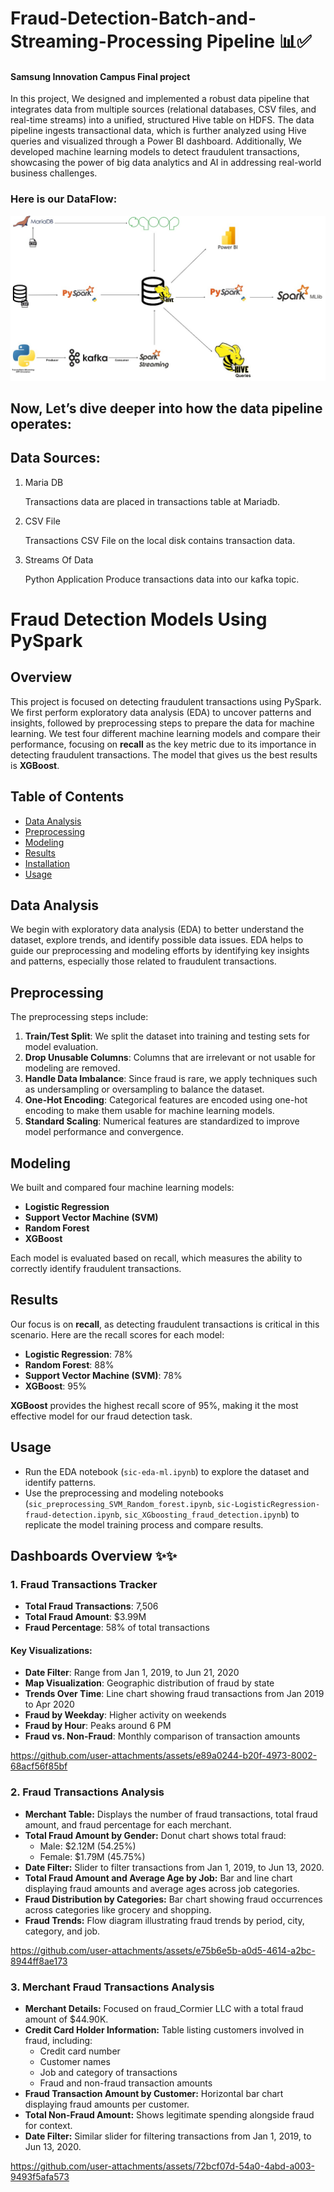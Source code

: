 # Fraud-Detection-Batch-and-Streaming-Processing Pipeline  📊✅
#### Samsung Innovation Campus Final project

In this project, We designed and implemented a robust data pipeline that integrates data from multiple sources (relational databases, CSV files, and real-time streams) into a unified, structured Hive table on HDFS. The data pipeline ingests transactional data, which is further analyzed using Hive queries and visualized through a Power BI dashboard. Additionally, We developed machine learning models to detect fraudulent transactions, showcasing the power of big data analytics and AI in addressing real-world business challenges.

### Here is our DataFlow:

<img src="Data flow.jpg">

<br>

## Now, Let’s dive deeper into how the data pipeline operates:

## Data Sources:
<ol>
  <li>
    Maria DB
    <p>Transactions data are placed in transactions table at Mariadb.</p>
  </li>
  
  <li>
    CSV File
    <p>Transactions CSV File on the local disk contains transaction data.</p>
  </li>
  
  <li>
    Streams Of Data
    <p>Python Application Produce transactions data into our kafka topic.</p>
  </li>
</ol>

# Fraud Detection Models Using PySpark

## Overview
This project is focused on detecting fraudulent transactions using PySpark. We first perform exploratory data analysis (EDA) to uncover patterns and insights, followed by preprocessing steps to prepare the data for machine learning. We test four different machine learning models and compare their performance, focusing on **recall** as the key metric due to its importance in detecting fraudulent transactions. The model that gives us the best results is **XGBoost**.

## Table of Contents
- [Data Analysis](#data-analysis)
- [Preprocessing](#preprocessing)
- [Modeling](#modeling)
- [Results](#results)
- [Installation](#installation)
- [Usage](#usage)



## Data Analysis
We begin with exploratory data analysis (EDA) to better understand the dataset, explore trends, and identify possible data issues. EDA helps to guide our preprocessing and modeling efforts by identifying key insights and patterns, especially those related to fraudulent transactions.

## Preprocessing
The preprocessing steps include:
1. **Train/Test Split**: We split the dataset into training and testing sets for model evaluation.
2. **Drop Unusable Columns**: Columns that are irrelevant or not usable for modeling are removed.
3. **Handle Data Imbalance**: Since fraud is rare, we apply techniques such as undersampling or oversampling to balance the dataset.
4. **One-Hot Encoding**: Categorical features are encoded using one-hot encoding to make them usable for machine learning models.
5. **Standard Scaling**: Numerical features are standardized to improve model performance and convergence.

## Modeling
We built and compared four machine learning models:
- **Logistic Regression**
- **Support Vector Machine (SVM)**
- **Random Forest**
- **XGBoost**

Each model is evaluated based on recall, which measures the ability to correctly identify fraudulent transactions.

## Results
Our focus is on **recall**, as detecting fraudulent transactions is critical in this scenario. Here are the recall scores for each model:

- **Logistic Regression**: 78%
- **Random Forest**: 88%
- **Support Vector Machine (SVM)**: 78%
- **XGBoost**: 95%

**XGBoost** provides the highest recall score of 95%, making it the most effective model for our fraud detection task.

## Usage
- Run the EDA notebook (`sic-eda-ml.ipynb`) to explore the dataset and identify patterns.
- Use the preprocessing and modeling notebooks (`sic_preprocessing_SVM_Random_forest.ipynb`, `sic-LogisticRegression-fraud-detection.ipynb`, `sic_XGboosting_fraud_detection.ipynb`) to replicate the model training process and compare results.


## Dashboards Overview ✨✨

### 1. Fraud Transactions Tracker

- **Total Fraud Transactions**: 7,506
- **Total Fraud Amount**: $3.99M
- **Fraud Percentage**: 58% of total transactions

#### Key Visualizations:
- **Date Filter**: Range from Jan 1, 2019, to Jun 21, 2020
- **Map Visualization**: Geographic distribution of fraud by state
- **Trends Over Time**: Line chart showing fraud transactions from Jan 2019 to Apr 2020
- **Fraud by Weekday**: Higher activity on weekends
- **Fraud by Hour**: Peaks around 6 PM
- **Fraud vs. Non-Fraud**: Monthly comparison of transaction amounts
  
https://github.com/user-attachments/assets/e89a0244-b20f-4973-8002-68acf56f85bf


<h3>2. Fraud Transactions Analysis</h3>

<ul>
    <li><strong>Merchant Table:</strong> Displays the number of fraud transactions, total fraud amount, and fraud percentage for each merchant.</li>
    <li><strong>Total Fraud Amount by Gender:</strong> Donut chart shows total fraud: 
        <ul>
            <li>Male: $2.12M (54.25%)</li>
            <li>Female: $1.79M (45.75%)</li>
        </ul>
    </li>
    <li><strong>Date Filter:</strong> Slider to filter transactions from Jan 1, 2019, to Jun 13, 2020.</li>
    <li><strong>Total Fraud Amount and Average Age by Job:</strong> Bar and line chart displaying fraud amounts and average ages across job categories.</li>
    <li><strong>Fraud Distribution by Categories:</strong> Bar chart showing fraud occurrences across categories like grocery and shopping.</li>
    <li><strong>Fraud Trends:</strong> Flow diagram illustrating fraud trends by period, city, category, and job.</li>
</ul>

https://github.com/user-attachments/assets/e75b6e5b-a0d5-4614-a2bc-8944ff8ae173

<h3>3. Merchant Fraud Transactions Analysis</h3>

<ul>
    <li><strong>Merchant Details:</strong> Focused on fraud_Cormier LLC with a total fraud amount of $44.90K.</li>
    <li><strong>Credit Card Holder Information:</strong> Table listing customers involved in fraud, including:
        <ul>
            <li>Credit card number</li>
            <li>Customer names</li>
            <li>Job and category of transactions</li>
            <li>Fraud and non-fraud transaction amounts</li>
        </ul>
    </li>
    <li><strong>Fraud Transaction Amount by Customer:</strong> Horizontal bar chart displaying fraud amounts per customer.</li>
    <li><strong>Total Non-Fraud Amount:</strong> Shows legitimate spending alongside fraud for context.</li>
    <li><strong>Date Filter:</strong> Similar slider for filtering transactions from Jan 1, 2019, to Jun 13, 2020.</li>
</ul>

https://github.com/user-attachments/assets/72bcf07d-54a0-4abd-a003-9493f5afa573
